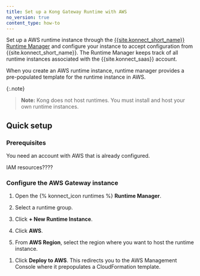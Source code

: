 ```yaml
---
title: Set up a Kong Gateway Runtime with AWS
no_version: true
content_type: how-to
---
```


Set up a AWS runtime instance through the
[{{site.konnect_short_name}} Runtime Manager](/konnect/runtime-manager) and
configure your instance to accept configuration from
{{site.konnect_short_name}}. The Runtime Manager keeps track of all runtime
instances associated with the {{site.konnect_saas}} account.

When you create an AWS runtime instance, runtime manager provides a pre-populated template for the runtime instance in AWS.

{:.note}
> **Note:** Kong does not host runtimes. You must install and host your own
runtime instances.

## Quick setup

### Prerequisites

You need an account with AWS that is already configured. <!-- Does this need certain permissions or certain settings configured? -->

IAM resources????

### Configure the AWS Gateway instance

1. Open the {% konnect_icon runtimes %} **Runtime Manager**.

1. Select a runtime group.

1. Click **+ New Runtime Instance**.

1. Click **AWS**.

1. From **AWS Region**, select the region where you want to host the runtime instance.

<!-- Or can we do just a "configure the fields on the page" ?-->

1. Click **Deploy to AWS**. 
This redirects you to the AWS Management Console where it prepopulates a CloudFormation template. 
